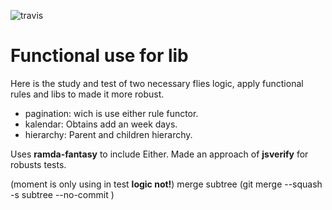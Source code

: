 ![travis](https://travis-ci.org/kasselTrankos/functional-pagination.svg?branch=master)

# Functional use for lib

Here is the study and test of two necessary flies logic, apply functional rules and libs to made it more robust.

- pagination: wich is use either rule functor.
- kalendar: Obtains add an week days.
- hierarchy: Parent and children hierarchy.


Uses **ramda-fantasy** to include Either.
Made an approach of **jsverify** for robusts tests.

(moment is only using in test **logic not!**)
merge subtree (git merge --squash -s subtree --no-commit <BRANCH>)